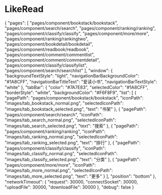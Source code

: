 # LikeRead

{
  "pages": [
    "pages/component/bookstack/bookstack",
    "pages/component/search/search",
    "pages/component/ranking/ranking",
    "pages/component/classify/classify",
    "pages/component/more/more",
    "pages/component/ranking/rankingtwo",
    "pages/component/bookdetail/bookdetail",
    "pages/component/readbook/readbook",
    "pages/component/comment/commentlist",
    "pages/component/comment/commentdetail",
    "pages/component/classify/classifylist",
    "pages/component/search/searchlist"
  ],
  "window": {
    "backgroundTextStyle": "light",
    "navigationBarBackgroundColor": "#1A8CFF",
    "navigationBarTitleText": "爱读小书",
    "navigationBarTextStyle": "white"
  },
  "tabBar": {
    "color": "#7A7E83",
    "selectedColor": "#1A8CFF",
    "borderStyle": "white",
    "backgroundColor": "#F6F8F9",
    "list": [
      {
        "pagePath": "pages/component/bookstack/bookstack",
        "iconPath": "images/tab_bookstack_normal.png",
        "selectedIconPath": "images/tab_bookstack_selected.png",
        "text": "书架"
      },
      {
        "pagePath": "pages/component/search/search",
        "iconPath": "images/tab_search_normal.png",
        "selectedIconPath": "images/tab_search_selected.png",
        "text": "搜索"
      },
      {
        "pagePath": "pages/component/ranking/ranking",
        "iconPath": "images/tab_ranking_normal.png",
        "selectedIconPath": "images/tab_ranking_selected.png",
        "text": "排行"
      },
      {
        "pagePath": "pages/component/classify/classify",
        "iconPath": "images/tab_classify_normal.png",
        "selectedIconPath": "images/tab_classify_selected.png",
        "text": "分类"
      },
      {
        "pagePath": "pages/component/more/more",
        "iconPath": "images/tab_more_normal.png",
        "selectedIconPath": "images/tab_more_selected.png",
        "text": "更多"
      }
    ],
    "position": "bottom"
  },
  "networkTimeout": {
    "request": 30000,
    "connectSocket": 30000,
    "uploadFile": 30000,
    "downloadFile": 30000
  },
  "debug": false
}